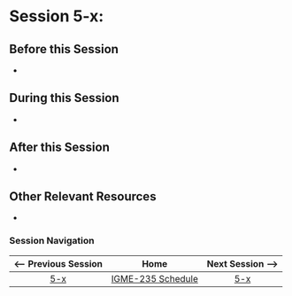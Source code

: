 # Session 5-x: 



## Before this Session
- 

## During this Session
- 

## After this Session
- 

## Other Relevant Resources
- 

### Session Navigation

| <-- Previous Session |               Home                  | Next Session --> |
|:--------------------:|:-----------------------------------:|:----------------:|
|  [5-x](5-x.md)       | [IGME-235 Schedule](../schedule.md) |   [5-x](5-x.md)  |

